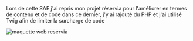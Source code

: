 Lors de cette SAE j'ai repris mon projet réservia pour l'améliorer en termes de contenu et de code dans ce dernier, j'y ai rajouté du PHP et j'ai utilisé Twig afin de limiter la surcharge de code

![maquette web reservia](./mockup/reservia_sae105.png)